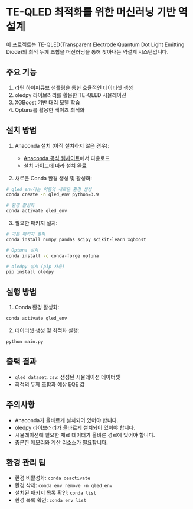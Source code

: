 # TE-QLED 최적화를 위한 머신러닝 기반 역설계

이 프로젝트는 TE-QLED(Transparent Electrode Quantum Dot Light Emitting Diode)의 최적 두께 조합을 머신러닝을 통해 찾아내는 역설계 시스템입니다.

## 주요 기능

1. 라틴 하이퍼큐브 샘플링을 통한 효율적인 데이터셋 생성
2. oledpy 라이브러리를 활용한 TE-QLED 시뮬레이션
3. XGBoost 기반 대리 모델 학습
4. Optuna를 활용한 베이즈 최적화

## 설치 방법

1. Anaconda 설치 (아직 설치하지 않은 경우):
   - [Anaconda 공식 웹사이트](https://www.anaconda.com/products/distribution)에서 다운로드
   - 설치 가이드에 따라 설치 완료

2. 새로운 Conda 환경 생성 및 활성화:
```bash
# qled_env라는 이름의 새로운 환경 생성
conda create -n qled_env python=3.9

# 환경 활성화
conda activate qled_env
```

3. 필요한 패키지 설치:
```bash
# 기본 패키지 설치
conda install numpy pandas scipy scikit-learn xgboost

# Optuna 설치
conda install -c conda-forge optuna

# oledpy 설치 (pip 사용)
pip install oledpy
```

## 실행 방법

1. Conda 환경 활성화:
```bash
conda activate qled_env
```

2. 데이터셋 생성 및 최적화 실행:
```bash
python main.py
```

## 출력 결과

- `qled_dataset.csv`: 생성된 시뮬레이션 데이터셋
- 최적의 두께 조합과 예상 EQE 값

## 주의사항

- Anaconda가 올바르게 설치되어 있어야 합니다.
- oledpy 라이브러리가 올바르게 설치되어 있어야 합니다.
- 시뮬레이션에 필요한 재료 데이터가 올바른 경로에 있어야 합니다.
- 충분한 메모리와 계산 리소스가 필요합니다.

## 환경 관리 팁

- 환경 비활성화: `conda deactivate`
- 환경 삭제: `conda env remove -n qled_env`
- 설치된 패키지 목록 확인: `conda list`
- 환경 목록 확인: `conda env list` 